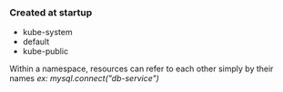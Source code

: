 ### Created at startup
* kube-system
* default
* kube-public

Within a namespace, resources can refer to each other simply by their names
*ex: mysql.connect("db-service")*